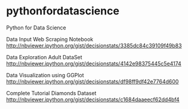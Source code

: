 # pythonfordatascience
Python for Data Science


Data Input
Web Scraping Notebook http://nbviewer.ipython.org/gist/decisionstats/3385dc84c39109f49b83

Data Exploration
Adult DataSet http://nbviewer.ipython.org/gist/decisionstats/4142e98375445c5e4174

Data Visualization using GGPlot http://nbviewer.ipython.org/gist/decisionstats/df98ff9df42e7764d600

Complete Tutorial 
Diamonds Dataset http://nbviewer.ipython.org/gist/decisionstats/c1684daaeecf62dd4bf4

